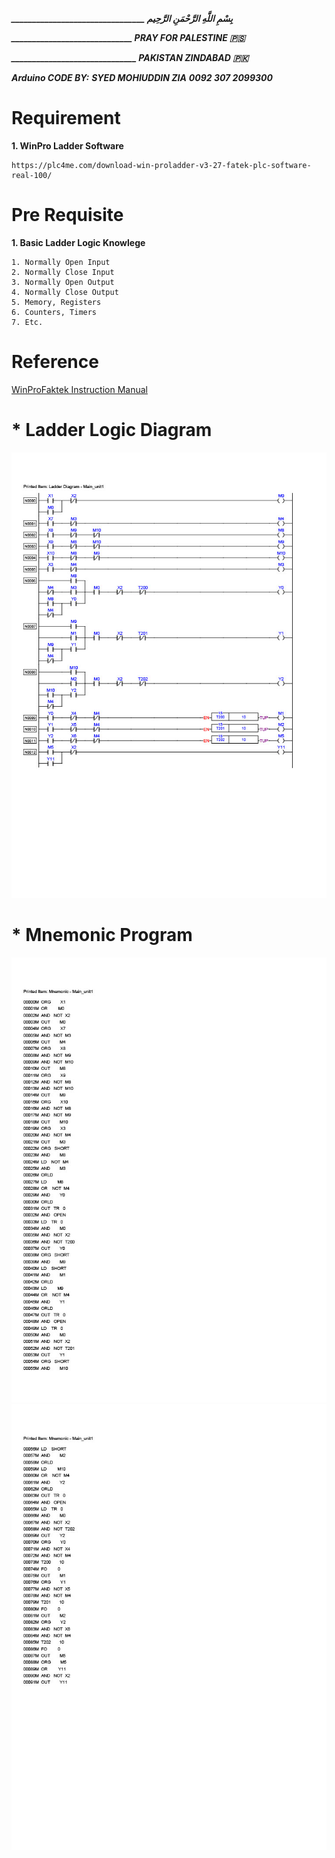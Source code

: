 ***________________________________ بِسْمِ اللَّهِ الرَّحْمَنِ الرَّحِيم***

***_____________________________ PRAY FOR PALESTINE 🇵🇸***

***______________________________ PAKISTAN ZINDABAD 🇵🇰***

***Arduino CODE BY:***
***SYED MOHIUDDIN ZIA***
***0092 307 2099300***

# Requirement
**1. WinPro Ladder Software**  
```
https://plc4me.com/download-win-proladder-v3-27-fatek-plc-software-real-100/
```
# Pre Requisite
**1. Basic Ladder Logic Knowlege**  
```
1. Normally Open Input
2. Normally Close Input
3. Normally Open Output
4. Normally Close Output
5. Memory, Registers 
6. Counters, Timers
7. Etc.
```

# Reference

[WinProFaktek Instruction Manual](https://drive.google.com/drive/folders/1fcRhLmjpI39hsA_bJIU0bxqD0Tx-heUF?usp=sharing)

# * Ladder Logic Diagram
![Mnemonic1](https://github.com/syedmohiuddinzia/3MotorsCodePLC/blob/main/LadderLogic.jpg)

# * Mnemonic Program
![Mnemonic1](https://github.com/syedmohiuddinzia/3MotorsCodePLC/blob/main/Mnemonic1.jpg)
![Mnemonic2](https://github.com/syedmohiuddinzia/3MotorsCodePLC/blob/main/Mnemonic2.jpg)
